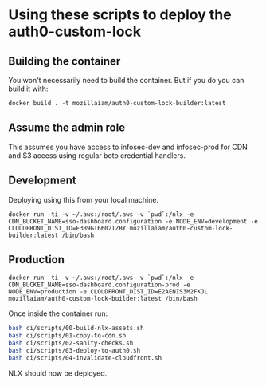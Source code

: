 # Using these scripts to deploy the auth0-custom-lock

## Building the container

You won't necessarily need to build the container.  But if you do you can build it with:

`docker build . -t mozillaiam/auth0-custom-lock-builder:latest`

## Assume the admin role

This assumes you have access to infosec-dev and infosec-prod for CDN and S3 access using regular boto credential handlers.

## Development

Deploying using this from your local machine.
```
docker run -ti -v ~/.aws:/root/.aws -v `pwd`:/nlx -e CDN_BUCKET_NAME=sso-dashboard.configuration -e NODE_ENV=development -e CLOUDFRONT_DIST_ID=E3B9GI6602TZBY mozillaiam/auth0-custom-lock-builder:latest /bin/bash
```

## Production

```
docker run -ti -v ~/.aws:/root/.aws -v `pwd`:/nlx -e CDN_BUCKET_NAME=sso-dashboard.configuration-prod -e NODE_ENV=production -e CLOUDFRONT_DIST_ID=E2AENIS3M2FKJL mozillaiam/auth0-custom-lock-builder:latest /bin/bash
```

Once inside the container run:

```bash
bash ci/scripts/00-build-nlx-assets.sh
bash ci/scripts/01-copy-to-cdn.sh
bash ci/scripts/02-sanity-checks.sh
bash ci/scripts/03-deploy-to-auth0.sh
bash ci/scripts/04-invalidate-cloudfront.sh
```

NLX should now be deployed.
